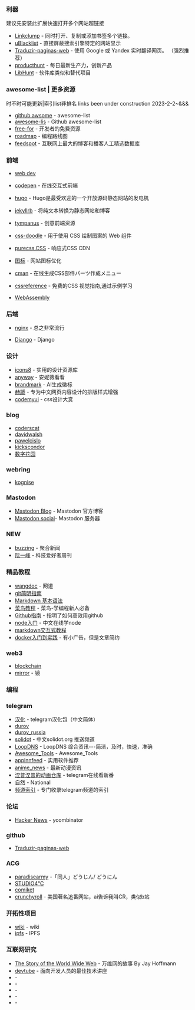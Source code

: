 ### 利器
建议先安装此扩展快速打开多个网站超链接
* [Linkclump](https://chrome.google.com/webstore/detail/linkclump/lfpjkncokllnfokkgpkobnkbkmelfefj) - 同时打开、复制或添加书签多个链接。
* [uBlacklist](https://chrome.google.com/webstore/detail/ublacklist/pncfbmialoiaghdehhbnbhkkgmjanfhe) - 直接屏蔽搜索引擎特定的网站显示
* [Traduzir-paginas-web](https://github.com/FilipePS/Traduzir-paginas-web) - 使用 Google 或 Yandex 实时翻译网页。 （强烈推荐）
* [producthunt](https://www.producthunt.com/) - 每日最新生产力，创新产品
* [LibHunt](https://www.libhunt.com/ssg) - 软件库类似和替代项目

### awesome-list  | 更多资源
时不时可能更新|索引list非排名 links been under construction  2023-2-2~&&& 
* [github awsome](https://github.com/sindresorhus/awesome) - awesome-list 
* [awesome-lis](https://github.com/topics/awesome-list) - Github awesome-list
* [free-for](https://free-for.dev//) - 开发者的免费资源
* [roadmap](https://github.com/kamranahmedse/developer-roadmap) - 编程路线图
* [feedspot](https://blog.feedspot.com/) - 互联网上最大的博客和播客人工精选数据库

### 前端
* [web dev](https://web.dev/) 
* [codepen](https://codepen.io/) - 在线交互式前端
* [hugo](https://gohugo.io/) - Hugo是最受欢迎的一个开放源码静态网站的发电机
* [jekyllrb](https://jekyllrb.com/) - 将纯文本转换为静态网站和博客
* [tympanus](https://tympanus.net/codrops/) - 创意前端资源
* [css-doodle](https://css-doodle.com/) - 用于使用 CSS 绘制图案的 Web 组件
* [purecss.CSS](https://purecss.io/) - 响应式CSS CDN
* [图标](https://realfavicongenerator.net/) - 网站图标优化
* [cman](https://webparts.cman.jp/) - 在线生成CSS部件パーツ作成メニュー
* [cssreference](https://cssreference.io/) - 免费的CSS 视觉指南,通过示例学习

* [WebAssembly](https://en.wikipedia.org/wiki/WebAssembly) 
### 后端
* [nginx](https://nginx.org/en/download.html) - 总之非常流行


* [Django](https://www.djangoproject.com/) - Django
### 设计
* [icons8](https://icons8.com/icons) - 实用的设计资源库
* [anyway](https://anyway.fm/now/) - 安妮薇看看
* [brandmark](http://brandmark.io) - AI生成徽标
* [赫蹏](https://sivan.github.io/heti/) - 专为中文网页内容设计的排版样式增强
* [codemyui](https://codemyui.com/) - css设计大赏
### blog
* [coderscat](https://coderscat.com/) 
* [davidwalsh](https://davidwalsh.name/) 
* [pawelcislo](https://pawelcislo.com/) 
* [kickscondor](https://www.kickscondor.com/)
* [数字花园](https://maggieappleton.com/garden-history) 
  
### webring
* [kognise](https://overengineering.kognise.dev/) 
### Mastodon
* [Mastodon Blog](https://blog.joinmastodon.org/) - Mastodon 官方博客
* [Mastodon social](https://instances.social/)- Mastodon 服务器
### NEW
* [buzzing](https://i.buzzing.cc/hn/tags/show-hn/) - 聚合新闻
* [阮一峰](https://www.ruanyifeng.com/blog/) - 科技爱好者周刊
### 精品教程
* [wangdoc](https://wangdoc.com/) - 网道
* [git简明指南](https://rogerdudler.github.io/git-guide/index.zh.html)
* [Markdown 基本语法](https://younghz.github.io/Markdown/) 
* [菜鸟教程](https://www.runoob.com/) - 菜鸟-学编程新人必备
* [Github指南](https://www.yangzhiping.com/tech/github.html) - 指明了如何高效用github
* [node入门](https://www.nodebeginner.org/index-zh-cn.html) - 中文在线学node
* [markdown交互式教程](https://github.com/gjtorikian/markdowntutorial.com) 
* [docker入门到实践](https://vuepress.mirror.docker-practice.com/) - 有小广告，但是文章简约

### web3
* [blockchain](https://www.blockchain.com/) 
* [mirror](https://mirror.xyz/) - 镜
### 编程
### telegram  
* [汉化](https://t.me/zh_CN) - telegram汉化包（中文简体）
* [durov](https://t.me/durov) 
* [durov_russia](https://t.me/durov_russia) 
* [solidot](https://t.me/solidot) - 中文solidot.org 推送频道
* [LoopDNS](https://t.me/DNSPODT) - LoopDNS 综合资讯---简洁，及时，快速，准确
* [Awesome_Tools](https://t.me/Awesome_Tools) - Awesome_Tools 
* [appinnfeed](https://t.me/appinnfeed) - 实用软件推荐
* [anime_news](https://t.me/anime_news) - 最新动漫资讯
* [涅普涅普的动画仓库](https://t.me/AnimeNep) - telegram在线看新番
* [自然](https://t.me/National_Geographic_TG) - National
* [频道索引](https://t.me/TgDiscover) - 专门收录telegram频道的索引
### 论坛
* [Hacker News](https://news.ycombinator.com/news) - ycombinator
### github
* [Traduzir-paginas-web](https://github.com/FilipePS/Traduzir-paginas-web)  
### ACG
* [paradisearmy](https://www.paradisearmy.com/doujin/pasok_doujin.htm) -「同人」どうじん/ どうにん
* [STUDIO4℃](https://www.studio4c.co.jp/) 
* [comiket](https://www.comiket.co.jp/) 
* [crunchyroll](https://www.crunchyroll.com/) - 美国著名追番网站，ai告诉我叫CR，类似b站

### 开拓性项目
* [wiki](https://www.wikipedia.org/) - wiki
* [ipfs](https://ipfs.tech/) - IPFS

### 互联网研究 
* [The Story of the World Wide Web](https://thehistoryoftheweb.com/book/) - 万维网的故事 By Jay Hoffmann
* [devtube](https://dev.tube/) - 面向开发人员的最佳技术讲座
* []() - 
* []() - 
* []() - 
* []() -
* []() - 

